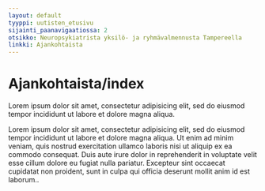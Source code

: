 ```yaml
---
layout: default
tyyppi: uutisten_etusivu
sijainti_paanavigaatiossa: 2
otsikko: Neuropsykiatrista yksilö- ja ryhmävalmennusta Tampereella
linkki: Ajankohtaista
---
```


Ajankohtaista/index
============================

Lorem ipsum dolor sit amet, consectetur adipisicing elit, sed do eiusmod
tempor incididunt ut labore et dolore magna aliqua.

Lorem ipsum dolor sit amet, consectetur adipisicing elit, sed do eiusmod
tempor incididunt ut labore et dolore magna aliqua. Ut enim ad minim veniam,
quis nostrud exercitation ullamco laboris nisi ut aliquip ex ea commodo
consequat. Duis aute irure dolor in reprehenderit in voluptate velit esse
cillum dolore eu fugiat nulla pariatur. Excepteur sint occaecat cupidatat non
proident, sunt in culpa qui officia deserunt mollit anim id est laborum..
